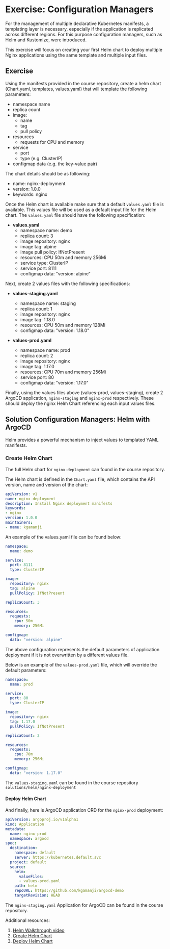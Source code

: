 # Exercise: Configuration Managers

For the management of multiple declarative Kubernetes manifests, a templating layer is necessary, especially if the application is replicated across different regions. For this purpose configuration managers, such as Helm and Kustomize, were introduced.

This exercise will focus on creating your first Helm chart to deploy multiple Nginx applications using the same template and multiple input files.

## Exercise

Using the manifests provided in the course repository, create a helm chart (Chart.yaml, templates, values.yaml) that will template the following parameters:

- namespace name
- replica count
- image:
  - name
  - tag
  - pull policy
- resources
  - requests for CPU and memory
- service
  - port
  - type (e.g. ClusterIP)
- configmap data (e.g. the key-value pair)

The chart details should be as following:

- name: nginx-deployment
- version: 1.0.0
- keywords: nginx

Once the Helm chart is available make sure that a default `values.yaml` file is available. This values file will be used as a default input file for the Helm chart. The `values.yaml` file should have the following specification:

- **values.yaml**
  - namespace name: demo
  - replica count: 3
  - image repository: nginx
  - image tag: alpine
  - image pull policy: IfNotPresent
  - resources: CPU 50m and memory 256Mi
  - service type: ClusterIP
  - service port: 8111
  - configmap data: "version: alpine"

Next, create 2 values files with the following specifications:

- **values-staging.yaml**
  - namespace name: staging
  - replica count: 1
  - image repository: nginx
  - image tag: 1.18.0
  - resources: CPU 50m and memory 128Mi
  - configmap data: "version: 1.18.0"

- **values-prod.yaml**
  - namespace name: prod
  - replica count: 2
  - image repository: nginx
  - image tag: 1.17.0
  - resources: CPU 70m and memory 256Mi
  - service port: 80
  - configmap data: "version: 1.17.0"

Finally, using the values files above (values-prod, values-staging), create 2 ArgoCD application, `nginx-staging` and `nginx-prod` respectively. These should deploy the nginx Helm Chart referencing each input values files.


## Solution Configuration Managers: Helm with ArgoCD

Helm provides a powerful mechanism to inject values to templated YAML manifests.

### Create Helm Chart

The full Helm chart for `nginx-deployment` can found in the course repository.

The Helm chart is defined in the `Chart.yaml` file, which contains the API version, name and version of the chart:

```yaml
apiVersion: v1
name: nginx-deployment
description: Install Nginx deployment manifests 
keywords:
- nginx 
version: 1.0.0
maintainers:
- name: kgamanji 
```

An example of the values.yaml file can be found below:

```yaml
namespace:
  name: demo

service:
  port: 8111
  type: ClusterIP

image:
  repository: nginx 
  tag: alpine
  pullPolicy: IfNotPresent

replicaCount: 3

resources:
  requests:
    cpu: 50m
    memory: 256Mi

configmap:
  data: "version: alpine"
```

The above configuration represents the default parameters of application deployment if it is not overwritten by a different values file.

Below is an example of the `values-prod.yaml` file, which will override the default parameters:

```yaml
namespace:
  name: prod 

service:
  port: 80
  type: ClusterIP

image:
  repository: nginx 
  tag: 1.17.0
  pullPolicy: IfNotPresent

replicaCount: 2

resources:
  requests:
    cpu: 70m
    memory: 256Mi

configmap:
  data: "version: 1.17.0"
```

The `values-staging.yaml` can be found in the course repository `solutions/helm/nginx-deployment`


#### Deploy Helm Chart

And finally, here is ArgoCD application CRD for the `nginx-prod` deployment:

```yaml
apiVersion: argoproj.io/v1alpha1
kind: Application
metadata:
  name: nginx-prod
  namespace: argocd
spec:
  destination:
    namespace: default
    server: https://kubernetes.default.svc
  project: default
  source:
    helm:
      valueFiles:
      - values-prod.yaml
    path: helm
    repoURL: https://github.com/kgamanji/argocd-demo
    targetRevision: HEAD
```

The `nginx-staging.yaml` Application for ArgoCD can be found in the course repository.

Additional resources:

1. [Helm Walkthrough video](https://www.youtube.com/watch?v=i1ZvdS7qdAI)
2. [Create Helm Chart](https://www.youtube.com/watch?v=aDqyHi2iiQk)
3. [Deploy Helm Chart](https://www.youtube.com/watch?v=k-7N7gcwW5Y)
